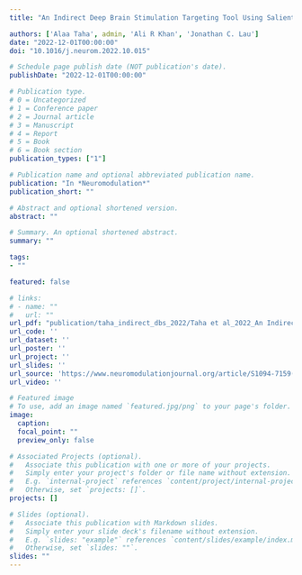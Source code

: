 ```yaml
---
title: "An Indirect Deep Brain Stimulation Targeting Tool Using Salient Anatomical Fiducials"

authors: ['Alaa Taha', admin, 'Ali R Khan', 'Jonathan C. Lau']
date: "2022-12-01T00:00:00"
doi: "10.1016/j.neurom.2022.10.015"

# Schedule page publish date (NOT publication's date).
publishDate: "2022-12-01T00:00:00"

# Publication type.
# 0 = Uncategorized
# 1 = Conference paper
# 2 = Journal article
# 3 = Manuscript
# 4 = Report
# 5 = Book
# 6 = Book section
publication_types: ["1"]

# Publication name and optional abbreviated publication name.
publication: "In *Neuromodulation*"
publication_short: ""

# Abstract and optional shortened version.
abstract: ""

# Summary. An optional shortened abstract.
summary: ""

tags:
- ""

featured: false

# links:
# - name: ""
#   url: ""
url_pdf: "publication/taha_indirect_dbs_2022/Taha et al_2022_An Indirect Deep Brain Stimulation Targeting Tool Using Salient Anatomical.pdf"
url_code: ''
url_dataset: ''
url_poster: ''
url_project: ''
url_slides: ''
url_source: 'https://www.neuromodulationjournal.org/article/S1094-7159(22)01302-2/fulltext'
url_video: ''

# Featured image
# To use, add an image named `featured.jpg/png` to your page's folder. 
image:
  caption: 
  focal_point: ""
  preview_only: false

# Associated Projects (optional).
#   Associate this publication with one or more of your projects.
#   Simply enter your project's folder or file name without extension.
#   E.g. `internal-project` references `content/project/internal-project/index.md`.
#   Otherwise, set `projects: []`.
projects: []

# Slides (optional).
#   Associate this publication with Markdown slides.
#   Simply enter your slide deck's filename without extension.
#   E.g. `slides: "example"` references `content/slides/example/index.md`.
#   Otherwise, set `slides: ""`.
slides: ""
---
```

